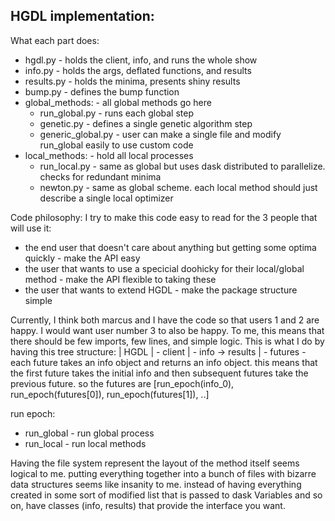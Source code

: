 ## HGDL implementation:
What each part does:
* hgdl.py - holds the client, info, and runs the whole show
* info.py - holds the args, deflated functions, and results
* results.py - holds the minima, presents shiny results
* bump.py - defines the bump function
* global\_methods: - all global methods go here
	* run\_global.py - runs each global step
	* genetic.py - defines a single genetic algorithm step
	* generic\_global.py - user can make a single file and modify run\_global easily to use custom code
* local\_methods: - hold all local processes
	* run\_local.py - same as global but uses dask distributed to parallelize. checks for redundant minima
	* newton.py - same as global scheme. each local method should just describe a single local optimizer

Code philosophy:
I try to make this code easy to read for the 3 people that will use it:
* the end user that doesn't care about anything but getting some optima quickly - make the API easy
* the user that wants to use a specicial doohicky for their local/global method - make the API flexible to taking these
* the user that wants to extend HGDL - make the package structure simple

Currently, I think both marcus and I have the code so that users 1 and 2 are happy. I would want user number 3 to also be happy. To me, this means that there should be few imports, few lines, and simple logic. This is what I do by having this tree structure:
 |
HGDL
 | - client
 | - info -> results
 | - futures - each future takes an info object and returns an info object. this means that the first future takes the initial info and then subsequent futures take the previous future. so the futures are [run\_epoch(info\_0), run\_epoch(futures[0]), run\_epoch(futures[1]), ..]

run epoch:
 - run\_global - run global process
 - run\_local - run local methods

Having the file system represent the layout of the method itself seems logical to me. putting everything together into a bunch of files with bizarre data structures seems like insanity to me. instead of having everything created in some sort of modified list that is passed to dask Variables and so on, have classes (info, results) that provide the interface you want.


